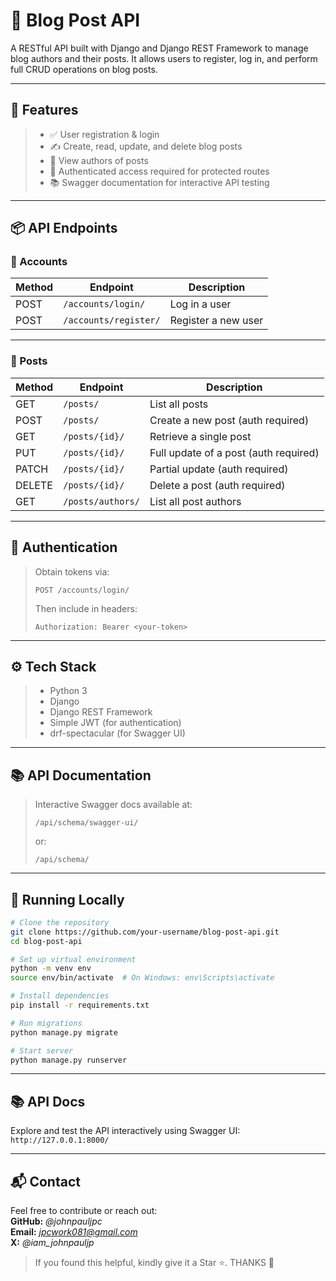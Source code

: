 # 📝 Blog Post API

A RESTful API built with Django and Django REST Framework to manage blog authors and their posts. It allows users to register, log in, and perform full CRUD operations on blog posts.

---

## 🚀 Features

> - ✅ User registration & login  
> - ✍️ Create, read, update, and delete blog posts  
> - 👥 View authors of posts  
> - 🔐 Authenticated access required for protected routes  
> - 📚 Swagger documentation for interactive API testing

---

## 📦 API Endpoints

### 🔐 Accounts

| Method | Endpoint               | Description           |
|--------|------------------------|-----------------------|
| POST   | `/accounts/login/`     | Log in a user         |
| POST   | `/accounts/register/`  | Register a new user   |

---

### 📝 Posts

| Method | Endpoint                | Description                          |
|--------|-------------------------|--------------------------------------|
| GET    | `/posts/`               | List all posts                       |
| POST   | `/posts/`               | Create a new post (auth required)    |
| GET    | `/posts/{id}/`          | Retrieve a single post               |
| PUT    | `/posts/{id}/`          | Full update of a post (auth required)|
| PATCH  | `/posts/{id}/`          | Partial update (auth required)       |
| DELETE | `/posts/{id}/`          | Delete a post (auth required)        |
| GET    | `/posts/authors/`       | List all post authors                |

---

## 🔐 Authentication

> Obtain tokens via:
>
> ```http
> POST /accounts/login/
> ```
>
> Then include in headers:
>
> ```http
> Authorization: Bearer <your-token>
> ```

---

## ⚙️ Tech Stack

> - Python 3  
> - Django  
> - Django REST Framework  
> - Simple JWT (for authentication)  
> - drf-spectacular (for Swagger UI)

---

## 📚 API Documentation

> Interactive Swagger docs available at:
>
> ```
> /api/schema/swagger-ui/
> ```
>
> or:
>
> ```
> /api/schema/
> ```

---

## 🧪 Running Locally

```bash
# Clone the repository
git clone https://github.com/your-username/blog-post-api.git
cd blog-post-api

# Set up virtual environment
python -m venv env
source env/bin/activate  # On Windows: env\Scripts\activate

# Install dependencies
pip install -r requirements.txt

# Run migrations
python manage.py migrate

# Start server
python manage.py runserver
```
---
## 📚 API Docs
Explore and test the API interactively using Swagger UI:<br>
`http://127.0.0.1:8000/`

---
## 📬 Contact
Feel free to contribute or reach out:<br>
**GitHub:** *@johnpauljpc* <br>
**Email:** *jpcwork081@gmail.com* <br>
**X:** *@iam_johnpauljp*

>If you found this helpful, kindly give it a Star ⭐. THANKS 🤝
